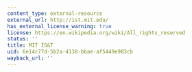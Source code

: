```yaml
---
content_type: external-resource
external_url: http://ist.mit.edu/
has_external_license_warning: true
license: https://en.wikipedia.org/wiki/All_rights_reserved
status: ''
title: MIT IS&T
uid: 6e14c77d-5b2a-4138-bbae-af5449e983cb
wayback_url: ''
---
```

